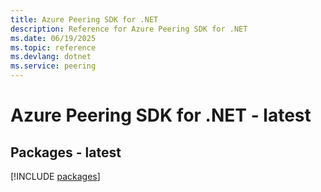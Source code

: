 ```yaml
---
title: Azure Peering SDK for .NET
description: Reference for Azure Peering SDK for .NET
ms.date: 06/19/2025
ms.topic: reference
ms.devlang: dotnet
ms.service: peering
---
```

# Azure Peering SDK for .NET - latest
## Packages - latest
[!INCLUDE [packages](peering-index.md)]